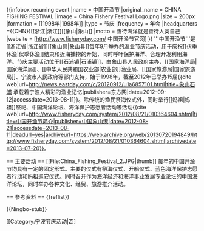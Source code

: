 {{infobox recurring event
|name = 中国开渔节
|original_name = CHINA FISHING FESTIVAL
|image = China Fishery Festival Logo.png
|size = 200px 
|formation = [[1998年|1998年]]
|type = 节庆
|frequency = 年会
|headquarters ={{CHN}}[[浙江|浙江]][[象山|象山]]
|motto = 善待海洋就是善待人类自己
|website = [http://www.fisheryday.com/ 中国开渔节官网]
}}
'''中国开渔节'''是[[浙江省|浙江省]][[象山县|象山县]]每年9月举办的渔业节庆活动，用于庆祝[[伏季休渔|伏季休渔]]结束和近海捕捞的开始，同时呼吁保护海洋、合理开发利用海洋。节庆主要活动位于[[石浦镇|石浦镇]]，由象山县人民政府主办，[[国家海洋局|国家海洋局]]、[[中华人民共和国农业部|农业部]]渔业局、[[国家旅游局|国家旅游局]]、宁波市人民政府等部门支持，始于1998年，截至2012年已举办15届<ref>{{cite web|url=http://news.eastday.com/c/20120912/u1a6857101.html|title=象山石浦 承载着宁波人精彩的渔业记忆|publisher=东方网|date=2012-09-12|accessdate=2013-08-11}}</ref>。除传统的渔民祭海仪式外，同时举行[[妈祖|妈祖]]祭祀、中国海洋论坛、海洋保护志愿者活动等活动<ref name="activities">{{cite web|url=http://www.fisheryday.com/system/2012/08/21/010364604.shtml|title=中国开渔节简介|publisher=中国象山港|date=2012-08-21|accessdate=2013-08-11|deadurl=yes|archiveurl=https://web.archive.org/web/20130720194849/http://www.fisheryday.com/system/2012/08/21/010364604.shtml|archivedate=2013-07-20}}</ref>。

== 主要活动 ==
[[File:China_Fishing_Festival_2.JPG|thumb]]
每年的中国开渔节均具有一定的固定形式。主要的仪式有祭海仪式、开船仪式、蓝色海洋保护志愿者行动和妈祖巡安仪式。同时召开作为海洋经济和海洋事业发展专业论坛的中国海洋论坛，同时举办各种文化、经贸、旅游推介活动<ref name="activities" />。

== 参考资料 ==
{{reflist}}

{{Ningbo-stub}}

[[Category:宁波节庆活动|Z]]